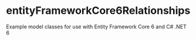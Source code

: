 # entityFrameworkCore6Relationships
Example model classes for use with Entity Framework Core 6 and C# .NET 6
